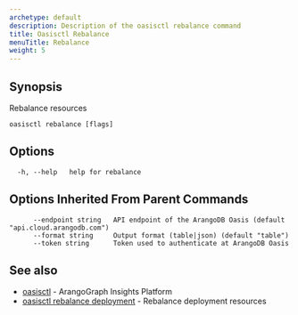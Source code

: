 ```yaml
---
archetype: default
description: Description of the oasisctl rebalance command
title: Oasisctl Rebalance
menuTitle: Rebalance
weight: 5
---
```

## Synopsis
Rebalance resources

```
oasisctl rebalance [flags]
```

## Options
```
  -h, --help   help for rebalance
```

## Options Inherited From Parent Commands
```
      --endpoint string   API endpoint of the ArangoDB Oasis (default "api.cloud.arangodb.com")
      --format string     Output format (table|json) (default "table")
      --token string      Token used to authenticate at ArangoDB Oasis
```

## See also
* [oasisctl](../options.md)	 - ArangoGraph Insights Platform
* [oasisctl rebalance deployment](rebalance-deployment.md)	 - Rebalance deployment resources

